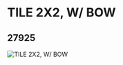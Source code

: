 # TILE 2X2, W/ BOW
## 27925
![TILE 2X2, W/ BOW](https://lc-www-live-s.legocdn.com/media/bricks/5/2/6163990.jpg)